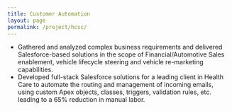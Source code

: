 ```yaml
---
title: Customer Automation
layout: page
permalink: /project/hcsc/
---
```


- Gathered and analyzed complex business requirements and delivered Salesforce-based solutions in the scope of Financial/Automotive Sales enablement, vehicle lifecycle steering and vehicle re-marketing capabilities.
- Developed full-stack Salesforce solutions for a leading client in Health Care to automate the routing and management of incoming emails, using custom Apex objects, classes, triggers, validation rules, etc. leading to a 65% reduction in manual labor.
